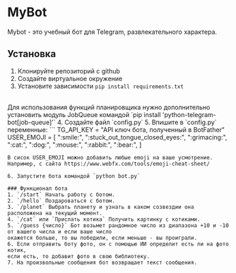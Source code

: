 # MyBot 

Mybot - это учебный бот для Telegram, развлекательного характера.

## Установка

1. Клонируйте репозиторий с github
2. Создайте виртуальное окружение
3. Установите зависимости `pip install requirements.txt`
<br>
Для использования функций планировщика нужно дополнительно установить модуль JobQueue командой `pip install 'python-telegram-bot[job-queue]'`
4. Создайте файл `config.py`
5. Впишите в `config.py` переменные:
```
TG_API_KEY = "API ключ бота, полученный в BotFather"
USER_EMOJI = [
    ":smile:",  ":stuck_out_tongue_closed_eyes:", ":grimacing:", ":cat:",
    ":dog:", ":mouse:", ":rabbit:", ":bear:",
]

```
В сисок USER_EMOJI можно добавить любые emoji на ваше усмотрение. Например, с сайта https://www.webfx.com/tools/emoji-cheat-sheet/

6. Запустите бота командой `python bot.py`

### Функционал бота
1. `/start` Начать работу с ботом.
2. `/hello` Поздароваться с ботом.
3. `/planet` Выбрать планету и узнать в каком созвездии она расположена на текущий момент.
4. `/cat` или `Прислать котика` Получить картинку с котиками.
5. `/guess {число}` Бот возьмет рандомное число из диапазона +10 и -10 от вашего числа и если ваше число
окажется больше, то вы победили, если меньше - вы проиграли.
6. Если отправить боту фото, он с помощью ИИ определит есть ли на фото котик, 
если есть, то добавит фото в свою библиотеку.
7. На произвольные сообщения бот возвращает текст сообщения.
